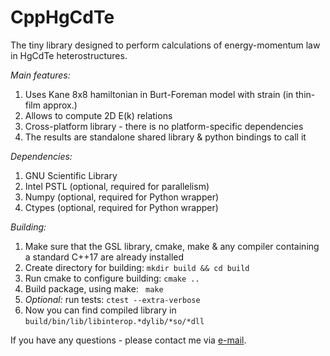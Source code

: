 # CppHgCdTe

The tiny library designed to perform calculations of 
energy-momentum law in HgCdTe heterostructures.

*Main features:*
1. Uses Kane 8x8 hamiltonian in Burt-Foreman model with strain (in thin-film approx.)
2. Allows to compute 2D E(k) relations
3. Cross-platform library - there is no platform-specific dependencies
4. The results are standalone shared library & python bindings to call it

*Dependencies:*
1. GNU Scientific Library
2. Intel PSTL (optional, required for parallelism)
3. Numpy (optional, required for Python wrapper)
4. Ctypes (optional, required for Python wrapper)

*Building:*
1. Make sure that the GSL library, cmake, make & any compiler containing a standard C++17 are already installed
2. Create directory for building: ```mkdir build && cd build```
3. Run cmake to configure building: ```cmake ..```
4. Build package, using make: ``` make```
5. *Optional:* run tests: ```ctest --extra-verbose```
6. Now you can find compiled library in ```build/bin/lib/libinterop.*dylib/*so/*dll```

If you have any questions - please contact me via [e-mail](mailto:neilkulikov@gmail.com).
